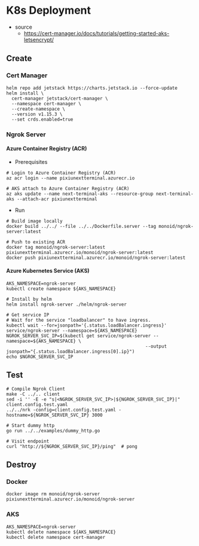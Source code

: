 # K8s Deployment

- source
  - https://cert-manager.io/docs/tutorials/getting-started-aks-letsencrypt/

## Create

### Cert Manager

```shell
helm repo add jetstack https://charts.jetstack.io --force-update
helm install \
  cert-manager jetstack/cert-manager \
  --namespace cert-manager \
  --create-namespace \
  --version v1.15.3 \
  --set crds.enabled=true
```

### Ngrok Server

#### Azure Container Registry (ACR)

- Prerequisites

```shell
# Login to Azure Container Registry (ACR)
az acr login --name pixiunextterminal.azurecr.io

# AKS attach to Azure Container Registry (ACR)
az aks update --name next-terminal-aks --resource-group next-terminal-aks --attach-acr pixiunextterminal
```

- Run

```shell
# Build image locally
docker build ../../ --file ../../Dockerfile.server --tag monoid/ngrok-server:latest

# Push to existing ACR
docker tag monoid/ngrok-server:latest pixiunextterminal.azurecr.io/monoid/ngrok-server:latest
docker push pixiunextterminal.azurecr.io/monoid/ngrok-server:latest
```

#### Azure Kubernetes Service (AKS)

```shell
AKS_NAMESPACE=ngrok-server
kubectl create namespace ${AKS_NAMESPACE}

# Install by helm
helm install ngrok-server ./helm/ngrok-server

# Get service IP
# Wait for the service "loadbalancer" to have ingress.
kubectl wait --for=jsonpath='{.status.loadBalancer.ingress}' service/ngrok-server --namespace=${AKS_NAMESPACE}
NGROK_SERVER_SVC_IP=$(kubectl get service/ngrok-server --namespace=${AKS_NAMESPACE} \
                                                    --output jsonpath="{.status.loadBalancer.ingress[0].ip}")
echo $NGROK_SERVER_SVC_IP
```

## Test

```shell
# Compile Ngrok Client
make -C ../.. client
sed -i '' -E -e "s|<NGROK_SERVER_SVC_IP>|${NGROK_SERVER_SVC_IP}|" client.config.test.yaml
../../nrk -config=client.config.test.yaml -hostname=${NGROK_SERVER_SVC_IP} 3000

# Start dummy http
go run ../../examples/dummy_http.go

# Visit endpoint
curl "http://${NGROK_SERVER_SVC_IP}/ping"  # pong
```

## Destroy

### Docker

```shell
docker image rm monoid/ngrok-server pixiunextterminal.azurecr.io/monoid/ngrok-server
```

### AKS

```shell
AKS_NAMESPACE=ngrok-server
kubectl delete namespace ${AKS_NAMESPACE}
kubectl delete namespace cert-manager
```
